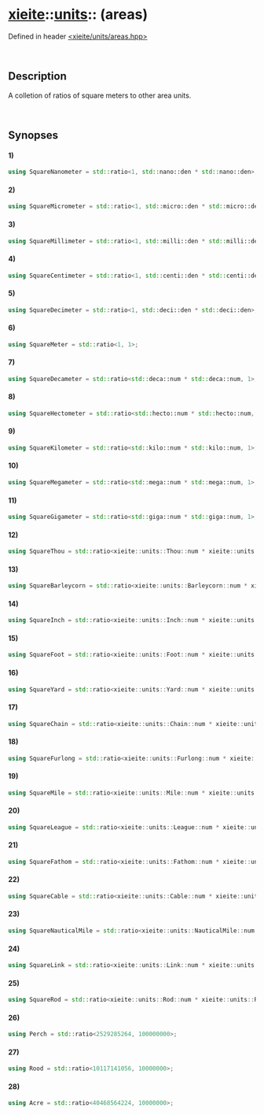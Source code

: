 # [xieite](../../xieite.md)\:\:[units](../../units.md)\:\: \(areas\)
Defined in header [<xieite/units/areas.hpp>](../../../include/xieite/units/areas.hpp)

&nbsp;

## Description
A colletion of ratios of square meters to other area units.

&nbsp;

## Synopses
#### 1)
```cpp
using SquareNanometer = std::ratio<1, std::nano::den * std::nano::den>;
```
#### 2)
```cpp
using SquareMicrometer = std::ratio<1, std::micro::den * std::micro::den>;
```
#### 3)
```cpp
using SquareMillimeter = std::ratio<1, std::milli::den * std::milli::den>;
```
#### 4)
```cpp
using SquareCentimeter = std::ratio<1, std::centi::den * std::centi::den>;
```
#### 5)
```cpp
using SquareDecimeter = std::ratio<1, std::deci::den * std::deci::den>;
```
#### 6)
```cpp
using SquareMeter = std::ratio<1, 1>;
```
#### 7)
```cpp
using SquareDecameter = std::ratio<std::deca::num * std::deca::num, 1>;
```
#### 8)
```cpp
using SquareHectometer = std::ratio<std::hecto::num * std::hecto::num, 1>;
```
#### 9)
```cpp
using SquareKilometer = std::ratio<std::kilo::num * std::kilo::num, 1>;
```
#### 10)
```cpp
using SquareMegameter = std::ratio<std::mega::num * std::mega::num, 1>;
```
#### 11)
```cpp
using SquareGigameter = std::ratio<std::giga::num * std::giga::num, 1>;
```
#### 12)
```cpp
using SquareThou = std::ratio<xieite::units::Thou::num * xieite::units::Thou::num, xieite::units::Thou::den * xieite::units::Thou::den>;
```
#### 13)
```cpp
using SquareBarleycorn = std::ratio<xieite::units::Barleycorn::num * xieite::units::Barleycorn::num, xieite::units::Barleycorn::den * xieite::units::Barleycorn::den>;
```
#### 14)
```cpp
using SquareInch = std::ratio<xieite::units::Inch::num * xieite::units::Inch::num, xieite::units::Inch::den * xieite::units::Inch::den>;
```
#### 15)
```cpp
using SquareFoot = std::ratio<xieite::units::Foot::num * xieite::units::Foot::num, xieite::units::Foot::den * xieite::units::Foot::den>;
```
#### 16)
```cpp
using SquareYard = std::ratio<xieite::units::Yard::num * xieite::units::Yard::num, xieite::units::Yard::den * xieite::units::Yard::den>;
```
#### 17)
```cpp
using SquareChain = std::ratio<xieite::units::Chain::num * xieite::units::Chain::num, xieite::units::Chain::den * xieite::units::Chain::den>;
```
#### 18)
```cpp
using SquareFurlong = std::ratio<xieite::units::Furlong::num * xieite::units::Furlong::num, xieite::units::Furlong::den * xieite::units::Furlong::den>;
```
#### 19)
```cpp
using SquareMile = std::ratio<xieite::units::Mile::num * xieite::units::Mile::num, xieite::units::Mile::den * xieite::units::Mile::den>;
```
#### 20)
```cpp
using SquareLeague = std::ratio<xieite::units::League::num * xieite::units::League::num, xieite::units::League::den * xieite::units::League::den>;
```
#### 21)
```cpp
using SquareFathom = std::ratio<xieite::units::Fathom::num * xieite::units::Fathom::num, xieite::units::Fathom::den * xieite::units::Fathom::den>;
```
#### 22)
```cpp
using SquareCable = std::ratio<xieite::units::Cable::num * xieite::units::Cable::num, xieite::units::Cable::den * xieite::units::Cable::den>;
```
#### 23)
```cpp
using SquareNauticalMile = std::ratio<xieite::units::NauticalMile::num * xieite::units::NauticalMile::num, xieite::units::NauticalMile::den * xieite::units::NauticalMile::den>;
```
#### 24)
```cpp
using SquareLink = std::ratio<xieite::units::Link::num * xieite::units::Link::num, xieite::units::Link::den * xieite::units::Link::den>;
```
#### 25)
```cpp
using SquareRod = std::ratio<xieite::units::Rod::num * xieite::units::Rod::num, xieite::units::Rod::den * xieite::units::Rod::den>;
```
#### 26)
```cpp
using Perch = std::ratio<2529285264, 100000000>;
```
#### 27)
```cpp
using Rood = std::ratio<10117141056, 10000000>;
```
#### 28)
```cpp
using Acre = std::ratio<40468564224, 10000000>;
```
